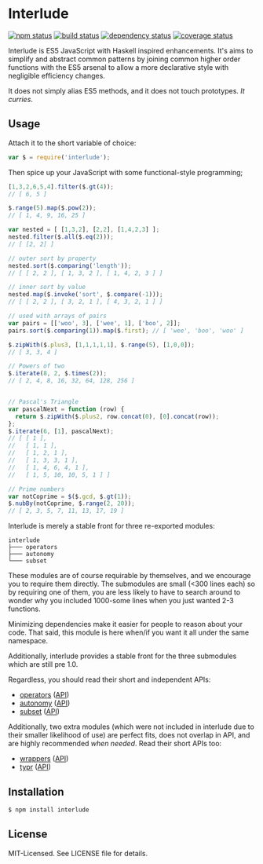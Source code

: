 # Interlude 
[![npm status](http://img.shields.io/npm/v/interlude.svg)](https://www.npmjs.org/package/interlude)
[![build status](https://secure.travis-ci.org/clux/interlude.svg)](http://travis-ci.org/clux/interlude)
[![dependency status](https://david-dm.org/clux/interlude.svg)](https://david-dm.org/clux/interlude)
[![coverage status](http://img.shields.io/coveralls/clux/interlude.svg)](https://coveralls.io/r/clux/interlude)

Interlude is ES5 JavaScript with Haskell inspired enhancements.
It's aims to simplify and abstract common patterns by joining common higher order functions with the ES5 arsenal to allow a more declarative style with negligible efficiency changes.

It does not simply alias ES5 methods, and it does not touch prototypes. *It curries*.

## Usage
Attach it to the short variable of choice:

```javascript
var $ = require('interlude');
```

Then spice up your JavaScript with some functional-style programming;

```javascript
[1,3,2,6,5,4].filter($.gt(4));
// [ 6, 5 ]

$.range(5).map($.pow(2));
// [ 1, 4, 9, 16, 25 ]

var nested = [ [1,3,2], [2,2], [1,4,2,3] ];
nested.filter($.all($.eq(2)));
// [ [2, 2] ]

// outer sort by property
nested.sort($.comparing('length'));
// [ [ 2, 2 ], [ 1, 3, 2 ], [ 1, 4, 2, 3 ] ]

// inner sort by value
nested.map($.invoke('sort', $.compare(-1)));
// [ [ 2, 2 ], [ 3, 2, 1 ], [ 4, 3, 2, 1 ] ]

// used with arrays of pairs
var pairs = [['woo', 3], ['wee', 1], ['boo', 2]];
pairs.sort($.comparing(1)).map($.first); // [ 'wee', 'boo', 'woo' ]

$.zipWith($.plus3, [1,1,1,1,1], $.range(5), [1,0,0]);
// [ 3, 3, 4 ]

// Powers of two
$.iterate(8, 2, $.times(2));
// [ 2, 4, 8, 16, 32, 64, 128, 256 ]


// Pascal's Triangle
var pascalNext = function (row) {
  return $.zipWith($.plus2, row.concat(0), [0].concat(row));
};
$.iterate(6, [1], pascalNext);
// [ [ 1 ],
//   [ 1, 1 ],
//   [ 1, 2, 1 ],
//   [ 1, 3, 3, 1 ],
//   [ 1, 4, 6, 4, 1 ],
//   [ 1, 5, 10, 10, 5, 1 ] ]

// Prime numbers
var notCoprime = $($.gcd, $.gt(1));
$.nubBy(notCoprime, $.range(2, 20));
// [ 2, 3, 5, 7, 11, 13, 17, 19 ]
```

Interlude is merely a stable front for three re-exported modules:

```
interlude
├─── operators
├─── autonomy
└─── subset
```

These modules are of course requirable by themselves, and we encourage you to require them directly. The submodules are small (<300 lines each) so by requiring one of them, you are less likely to have to search around to wonder why you included 1000-some lines when you just wanted 2-3 functions.

Minimizing dependencies make it easier for people to reason about your code. That said, this module is here when/if you want it all under the same namespace.

Additionally, interlude provides a stable front for the three submodules which are still pre 1.0.

Regardless, you should read their short and independent APIs:

- [operators](https://github.com/clux/operators) ([API](https://github.com/clux/operators/blob/master/api.md))
- [autonomy](https://github.com/clux/autonomy) ([API](https://github.com/clux/autonomy/blob/master/api.md))
- [subset](https://github.com/clux/subset) ([API](https://github.com/clux/subset/blob/master/api.md))

Additionally, two extra modules (which were not included in interlude due to their smaller likelihood of use) are perfect fits, does not overlap in API, and are highly recommended *when needed*. Read their short APIs too:

- [wrappers](https://github.com/clux/wrappers) ([API](https://github.com/clux/wrappers/blob/master/api.md))
- [typr](https://github.com/clux/typr) ([API](https://github.com/clux/typr/blob/master/api.md))

## Installation

```bash
$ npm install interlude
```

## License
MIT-Licensed. See LICENSE file for details.
